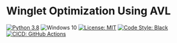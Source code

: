 # Winglet Optimization Using AVL

[![Python 3.8][python_badge]](https://www.python.org/downloads/release/python-382/)
![Windows 10][os_badge]
[![License: MIT][mit_badge]](https://opensource.org/licenses/MIT)
[![Code Style: Black][black_badge]](https://github.com/ambv/black)
[![CICD: GitHub Actions][build_status]](https://github.com/skilkis/wingletopt/actions)

<!-- TODO: Use the
[LearerND](https://adaptive.readthedocs.io/en/latest/tutorial/tutorial.LearnerND.html)
function to define a contour surface of the optimization function. -->

<!--
This repository serves as an easy installer for AeroPy's [XFOIL Module]. All
rights to the [xfoil_module.py] file remain with the original author [Pedro
Leal].

The command to install xfoil_wrapper is as follows:

```bash
pip install xfoil@git+https://github.com/skilkis/xfoil_wrapper.git
```

*Note that currently binaries are only included for the Windows operating
system.*

In the future, code quality updates to make the wrapper more extendible are
planned and a compiled-source implementation similar to that of [xfoil-python]
will be investigated.

If you would like to contribute to this project by adding support for
additional operating systems, please submit a pull request! -->

<!-- Un-wrapped Links below -->
[python_badge]: https://img.shields.io/badge/python->3.8-blue.svg
[os_badge]: https://img.shields.io/badge/platform-windows-blue.svg
[mit_badge]: https://img.shields.io/badge/license-MIT-brightgreen.svg
[black_badge]: https://img.shields.io/badge/code%20style-black-000000.svg
[build_status]: https://github.com/skilkis/xfoil_wrapper/workflows/build/badge.svg
[Git]: https://git-scm.com/
